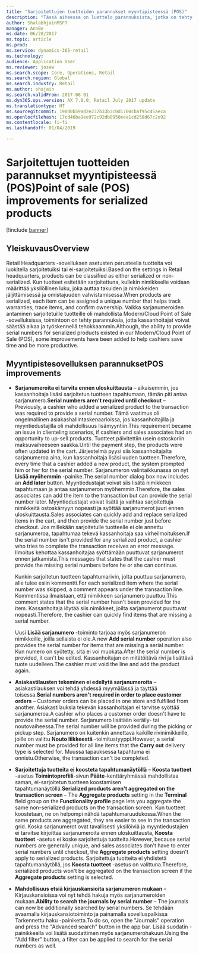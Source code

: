 ```yaml
---
title: "Sarjoitettujen tuotteiden parannukset myyntipisteessä (POS)"
description: "Tässä aiheessa on luettelo parannuksista, jotka on tehty sarjoitettuihin tuotteisiin ajan säästämiseksi ja tehokkuuden parantamiseksi."
author: ShalabhjainMSFT
manager: AnnBe
ms.date: 06/20/2017
ms.topic: article
ms.prod: 
ms.service: dynamics-365-retail
ms.technology: 
audience: Application User
ms.reviewer: josaw
ms.search.scope: Core, Operations, Retail
ms.search.region: Global
ms.search.industry: Retail
ms.author: shajain
ms.search.validFrom: 2017-08-01
ms.dyn365.ops.version: AX 7.0.0, Retail July 2017 update
ms.translationtype: HT
ms.sourcegitcommit: 190d0b59ad2e232b33b3c0d1700cbaf95c45aeca
ms.openlocfilehash: 17cd46ba9ee972c92db8950eea1cd258d67c2e92
ms.contentlocale: fi-fi
ms.lasthandoff: 01/04/2019

---
```


# <a name="point-of-sale-pos-improvements-for-serialized-products"></a><span data-ttu-id="3c90f-103">Sarjoitettujen tuotteiden parannukset myyntipisteessä (POS)</span><span class="sxs-lookup"><span data-stu-id="3c90f-103">Point of sale (POS) improvements for serialized products</span></span>

[!include [banner](includes/banner.md)]

## <a name="overview"></a><span data-ttu-id="3c90f-104">Yleiskuvaus</span><span class="sxs-lookup"><span data-stu-id="3c90f-104">Overview</span></span>

<span data-ttu-id="3c90f-105">Retail Headquarters -sovelluksen asetusten perusteella tuotteita voi luokitella sarjoitetuiksi tai ei-sarjoitetuiksi.</span><span class="sxs-lookup"><span data-stu-id="3c90f-105">Based on the settings in Retail headquarters, products can be classified as either serialized or non-serialized.</span></span> <span data-ttu-id="3c90f-106">Kun tuotteet esitetään sarjoitettuna, kullekin nimikkeelle voidaan määrittää yksilöllinen luku, joka auttaa takuiden ja nimikkeiden jäljittämisessä ja omistajuuden vahvistamisessa.</span><span class="sxs-lookup"><span data-stu-id="3c90f-106">When products are serialized, each item can be assigned a unique number that helps track warranties, trace items, and confirm ownership.</span></span> <span data-ttu-id="3c90f-107">Vaikka sarjanumeroiden antaminen sarjoitetuille tuotteille oli mahdollista Modern/Cloud Point of Sale -sovelluksissa, toimintoon on tehty parannuksia, jotta kassanhoitajat voivat säästää aikaa ja työskennellä tehokkaammin.</span><span class="sxs-lookup"><span data-stu-id="3c90f-107">Although, the ability to provide serial numbers for serialized products existed in our Modern/Cloud Point of Sale (POS), some improvements have been added to help cashiers save time and be more productive.</span></span>

## <a name="pos-improvements"></a><span data-ttu-id="3c90f-108">Myyntipistesovelluksen parannukset</span><span class="sxs-lookup"><span data-stu-id="3c90f-108">POS improvements</span></span>

- <span data-ttu-id="3c90f-109">**Sarjanumeroita ei tarvita ennen uloskuittausta** – aikaisemmin, jos kassanhoitaja lisäsi sarjoitetun tuotteen tapahtumaan, tämän piti antaa sarjanumero.</span><span class="sxs-lookup"><span data-stu-id="3c90f-109">**Serial numbers aren't required until checkout** – Previously, a cashier who added a serialized product to the transaction was required to provide a serial number.</span></span> <span data-ttu-id="3c90f-110">Tämä vaatimus oli ongelmallinen asiakashallintaskenaarioissa, jos kassanhoitajilla ja myyntiedustajilla oli mahdollisuus lisämyyntiin.</span><span class="sxs-lookup"><span data-stu-id="3c90f-110">This requirement became an issue in clienteling scenarios, if cashiers and sales associates had an opportunity to up-sell products.</span></span> <span data-ttu-id="3c90f-111">Tuotteet päivitettiin usein ostoskoriin maksuvaiheeseen saakka.</span><span class="sxs-lookup"><span data-stu-id="3c90f-111">Until the payment step, the products were often updated in the cart.</span></span> <span data-ttu-id="3c90f-112">Järjestelmä pyysi siis kassanhoitajalta sarjanumeroa aina, kun kassanhoitaja lisäsi uuden tuotteen.</span><span class="sxs-lookup"><span data-stu-id="3c90f-112">Therefore, every time that a cashier added a new product, the system prompted him or her for the serial number.</span></span> <span data-ttu-id="3c90f-113">Sarjanumeron valintaikkunassa on nyt **Lisää myöhemmin** -painike.</span><span class="sxs-lookup"><span data-stu-id="3c90f-113">The serial number dialog box now includes an **Add later** button.</span></span> <span data-ttu-id="3c90f-114">Myyntiedustajat voivat siis lisätä nimikkeen tapahtumaan ja antaa sarjanumeron myöhemmin.</span><span class="sxs-lookup"><span data-stu-id="3c90f-114">Therefore, the sales associates can add the item to the transaction but can provide the serial number later.</span></span> <span data-ttu-id="3c90f-115">Myyntiedustajat voivat lisätä ja vaihtaa sarjoitettuja nimikkeitä ostoskärryyn nopeasti ja syöttää sarjanumerot juuri ennen uloskuittausta.</span><span class="sxs-lookup"><span data-stu-id="3c90f-115">Sales associates can quickly add and replace serialized items in the cart, and then provide the serial number just before checkout.</span></span> <span data-ttu-id="3c90f-116">Jos millekään sarjoitetulle tuotteelle ei ole annettu sarjanumeroa, tapahtumaa tekevä kassanhoitaja saa virheilmoituksen.</span><span class="sxs-lookup"><span data-stu-id="3c90f-116">If the serial number isn't provided for any serialized product, a cashier who tries to complete the transaction receives an error message.</span></span> <span data-ttu-id="3c90f-117">Ilmoitus kehottaa kassanhoitajaa syöttämään puuttuvat sarjanumerot ennen jatkamista.</span><span class="sxs-lookup"><span data-stu-id="3c90f-117">This messages that states that the cashier must provide the missing serial numbers before he or she can continue.</span></span>

    <span data-ttu-id="3c90f-118">Kunkin sarjoitetun tuotteen tapahtumarivin, jolta puuttuu sarjanumero, alle tulee esiin kommentti.</span><span class="sxs-lookup"><span data-stu-id="3c90f-118">For each serialized item where the serial number was skipped, a comment appears under the transaction line.</span></span> <span data-ttu-id="3c90f-119">Kommentissa ilmaistaan, että nimikkeen sarjanumero puuttuu.</span><span class="sxs-lookup"><span data-stu-id="3c90f-119">This comment states that the serial number hasn't been provided for the item.</span></span> <span data-ttu-id="3c90f-120">Kassanhoitaja löytää siis nimikkeet, joilta sarjanumerot puuttuvat nopeasti.</span><span class="sxs-lookup"><span data-stu-id="3c90f-120">Therefore, the cashier can quickly find items that are missing a serial number.</span></span>

    <span data-ttu-id="3c90f-121">Uusi **Lisää sarjanumero** -toiminto tarjoaa myös sarjanumeron nimikkeille, joilla sellaista ei ole.</span><span class="sxs-lookup"><span data-stu-id="3c90f-121">A new **Add serial number** operation also provides the serial number for items that are missing a serial number.</span></span> <span data-ttu-id="3c90f-122">Kun numero on syötetty, sitä ei voi muokata.</span><span class="sxs-lookup"><span data-stu-id="3c90f-122">After the serial number is provided, it can't be edited.</span></span> <span data-ttu-id="3c90f-123">Kassanhoitajan on mitätöitävä rivi ja lisättävä tuote uudelleen.</span><span class="sxs-lookup"><span data-stu-id="3c90f-123">The cashier must void the line and add the product again.</span></span>
    
- <span data-ttu-id="3c90f-124">**Asiakastilausten tekeminen ei edellytä sarjanumeroita** – asiakastilauksen voi tehdä yhdessä myymälässä ja täyttää toisessa.</span><span class="sxs-lookup"><span data-stu-id="3c90f-124">**Serial numbers aren't required in order to place customer orders** – Customer orders can be placed in one store and fulfilled from another.</span></span> <span data-ttu-id="3c90f-125">Asiakastilauksia tekevän kassanhoitajan ei tarvitse syöttää sarjanumeroa.</span><span class="sxs-lookup"><span data-stu-id="3c90f-125">A cashier who places a customer order doesn't have to provide the serial number.</span></span> <span data-ttu-id="3c90f-126">Sarjanumero lisätään keräily- tai noutovaiheessa.</span><span class="sxs-lookup"><span data-stu-id="3c90f-126">The serial number will be provided during the picking or pickup step.</span></span> <span data-ttu-id="3c90f-127">Sarjanumero on kuitenkin annettava kaikille rivinimikkeille, joille on valittu **Nouto liikkeestä** -toimitustyyppi.</span><span class="sxs-lookup"><span data-stu-id="3c90f-127">However, a serial number must be provided for all line items that the **Carry out** delivery type is selected for.</span></span> <span data-ttu-id="3c90f-128">Muussa tapauksessa tapahtuma ei onnistu.</span><span class="sxs-lookup"><span data-stu-id="3c90f-128">Otherwise, the transaction can't be completed.</span></span>
- <span data-ttu-id="3c90f-129">**Sarjoitettuja tuotteita ei koosteta tapahtumanäytöllä** – **Koosta tuotteet** -asetus **Toimintoprofiili**-sivun **Pääte**-kenttäryhmässä mahdollistaa saman, ei-sarjoitetun tuotteen koostamisen tapahtumanäytöllä.</span><span class="sxs-lookup"><span data-stu-id="3c90f-129">**Serialized products aren't aggregated on the transaction screen** – The **Aggregate products** setting in the **Terminal** field group on the **Functionality profile** page lets you aggregate the same non-serialized products on the transaction screen.</span></span> <span data-ttu-id="3c90f-130">Kun tuotteet koostetaan, ne on helpompi nähdä tapahtumaruudukossa.</span><span class="sxs-lookup"><span data-stu-id="3c90f-130">When the same products are aggregated, they are easier to see in the transaction grid.</span></span> <span data-ttu-id="3c90f-131">Koska sarjanumerot ovat tavallisesti yksilöiviä ja myyntiedustajien ei tarvitse kirjoittaa sarjanumeroita ennen uloskuittausta, **Koosta tuotteet** -asetus ei koske sarjoitettuja tuotteita.</span><span class="sxs-lookup"><span data-stu-id="3c90f-131">However, because serial numbers are generally unique, and sales associates don't have to enter serial numbers until checkout, the **Aggregate products** setting doesn't apply to serialized products.</span></span> <span data-ttu-id="3c90f-132">Sarjoitettuja tuotteita ei yhdistetä tapahtumanäytöllä, jos **Koosta tuotteet** -asetus on valittuna.</span><span class="sxs-lookup"><span data-stu-id="3c90f-132">Therefore, serialized products won't be aggregated on the transaction screen if the **Aggregate products** setting is selected.</span></span>
- <span data-ttu-id="3c90f-133">**Mahdollisuus etsiä kirjauskansioita sarjanumeron mukaan** – Kirjauskansioissa voi nyt tehdä hakuja myös sarjanumeroiden mukaan.</span><span class="sxs-lookup"><span data-stu-id="3c90f-133">**Ability to search the journals by serial number** – The journals can now be additionally searched by serial numbers.</span></span> <span data-ttu-id="3c90f-134">Se tehdään avaamalla kirjauskansiotoiminto ja painamalla sovelluspalkissa Tarkennettu haku -painiketta.</span><span class="sxs-lookup"><span data-stu-id="3c90f-134">To do so, open the "Journals" operation and press the "Advanced search" button in the app bar.</span></span> <span data-ttu-id="3c90f-135">Lisää suodatin -painikkeella voi lisätä suodattimen myös sarjanumerohakuun.</span><span class="sxs-lookup"><span data-stu-id="3c90f-135">Using the "Add filter" button, a filter can be applied to search for the serial numbers as well.</span></span>

